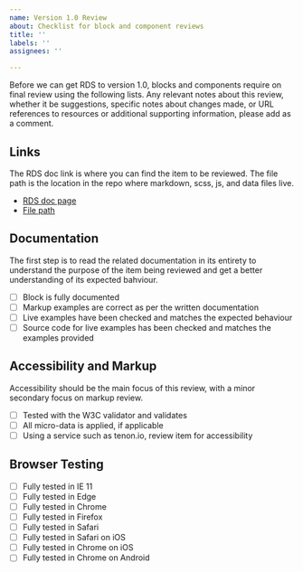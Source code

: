 ```yaml
---
name: Version 1.0 Review
about: Checklist for block and component reviews
title: ''
labels: ''
assignees: ''

---
```


Before we can get RDS to version 1.0, blocks and components require on final review using the following lists. Any relevant notes about this review, whether it be suggestions, specific notes about changes made, or URL references to resources or additional supporting information, please add as a comment.

## Links

The RDS doc link is where you can find the item to be reviewed. The file path is the location in the repo where markdown, scss, js, and data files live.

- [RDS doc page](INSERTLINK)
- [File path](INSERTLINK)

## Documentation

The first step is to read the related documentation in its entirety to understand the purpose of the item being reviewed and get a better understanding of its expected bahviour.

- [ ] Block is fully documented
- [ ] Markup examples are correct as per the written documentation
- [ ] Live examples have been checked and matches the expected behaviour
- [ ] Source code for live examples has been checked and matches the examples provided

## Accessibility and Markup

Accessibility should be the main focus of this review, with a minor secondary focus on markup review.

- [ ] Tested with the W3C validator and validates
- [ ] All micro-data is applied, if applicable
- [ ] Using a service such as tenon.io, review item for accessibility

## Browser Testing

- [ ] Fully tested in IE 11
- [ ] Fully tested in Edge
- [ ] Fully tested in Chrome
- [ ] Fully tested in Firefox
- [ ] Fully tested in Safari
- [ ] Fully tested in Safari on iOS
- [ ] Fully tested in Chrome on iOS
- [ ] Fully tested in Chrome on Android